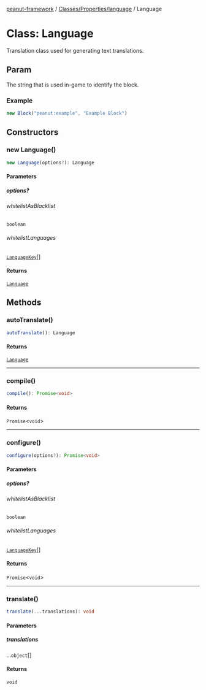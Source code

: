 [peanut-framework](../../../../modules.md) / [Classes/Properties/language](../index.md) / Language

# Class: Language

Translation class used for generating text translations.

## Param

The string that is used in-game to identify the block.
### Example
```ts
new Block("peanut:example", "Example Block")
```

## Constructors

### new Language()

```ts
new Language(options?): Language
```

#### Parameters

##### options?

###### whitelistAsBlacklist

`boolean`

###### whitelistLanguages

[`LanguageKey`](../../../../Types/Minecraft/Language/key/type-aliases/LanguageKey.md)[]

#### Returns

[`Language`](Language.md)

## Methods

### autoTranslate()

```ts
autoTranslate(): Language
```

#### Returns

[`Language`](Language.md)

***

### compile()

```ts
compile(): Promise<void>
```

#### Returns

`Promise`\<`void`\>

***

### configure()

```ts
configure(options?): Promise<void>
```

#### Parameters

##### options?

###### whitelistAsBlacklist

`boolean`

###### whitelistLanguages

[`LanguageKey`](../../../../Types/Minecraft/Language/key/type-aliases/LanguageKey.md)[]

#### Returns

`Promise`\<`void`\>

***

### translate()

```ts
translate(...translations): void
```

#### Parameters

##### translations

...`object`[]

#### Returns

`void`
